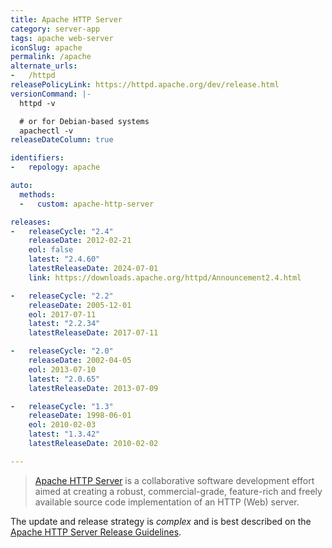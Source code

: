 ```yaml
---
title: Apache HTTP Server
category: server-app
tags: apache web-server
iconSlug: apache
permalink: /apache
alternate_urls:
-   /httpd
releasePolicyLink: https://httpd.apache.org/dev/release.html
versionCommand: |-
  httpd -v

  # or for Debian-based systems
  apachectl -v
releaseDateColumn: true

identifiers:
-   repology: apache

auto:
  methods:
  -   custom: apache-http-server

releases:
-   releaseCycle: "2.4"
    releaseDate: 2012-02-21
    eol: false
    latest: "2.4.60"
    latestReleaseDate: 2024-07-01
    link: https://downloads.apache.org/httpd/Announcement2.4.html

-   releaseCycle: "2.2"
    releaseDate: 2005-12-01
    eol: 2017-07-11
    latest: "2.2.34"
    latestReleaseDate: 2017-07-11

-   releaseCycle: "2.0"
    releaseDate: 2002-04-05
    eol: 2013-07-10
    latest: "2.0.65"
    latestReleaseDate: 2013-07-09

-   releaseCycle: "1.3"
    releaseDate: 1998-06-01
    eol: 2010-02-03
    latest: "1.3.42"
    latestReleaseDate: 2010-02-02

---
```


> [Apache HTTP Server](https://httpd.apache.org/) is a collaborative software development effort
> aimed at creating a robust, commercial-grade, feature-rich and freely available source code
> implementation of an HTTP (Web) server.

The update and release strategy is _complex_ and is best described on the
[Apache HTTP Server Release Guidelines](https://httpd.apache.org/dev/release.html).
